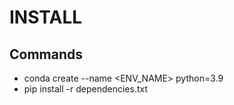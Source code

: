 # INSTALL


## Commands
* conda create --name <ENV_NAME> python=3.9 <!-- Creates a new virtual environment -->
* pip install -r dependencies.txt <!-- Installs dependencies for the project in the virtual environment. -->

